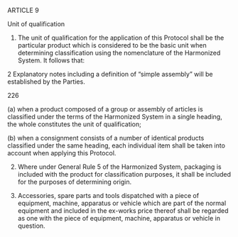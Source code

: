 ARTICLE 9

Unit of qualification

1. The unit of qualification for the application of this Protocol shall be the particular product which is considered to be the basic unit when determining classification using the nomenclature of the Harmonized System. It follows that:



2 Explanatory notes including a definition of “simple assembly” will be established by the Parties.



226
 

(a) when a product composed of a group or assembly of articles is classified under the terms of the Harmonized System in a single heading, the whole constitutes the unit of qualification;

(b) when a consignment consists of a number of identical products classified under the same heading, each individual item shall be taken into account when applying this Protocol.

2. Where under General Rule 5 of the Harmonized System, packaging is included with the product for classification purposes, it shall be included for the purposes of determining origin.

3. Accessories, spare parts and tools dispatched with a piece of equipment, machine, apparatus or vehicle which are part of the normal equipment and included in the ex-works price thereof shall be regarded as one with the piece of equipment, machine, apparatus or vehicle in question.
